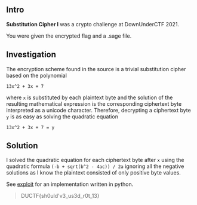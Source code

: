 ## Intro
**Substitution Cipher I** was a crypto challenge at DownUnderCTF 2021.  

You were given the encrypted flag and a .sage file.

## Investigation
The encryption scheme found in the source is a trivial substitution cipher based on the polynomial

```
13x^2 + 3x + 7
```

where `x` is substituted by each plaintext byte and the solution of the resulting mathematical expression is the corresponding
ciphertext byte interpreted as a unicode character. Therefore, decrypting a ciphertext byte `y` is as easy as solving the
quadratic equation

```
13x^2 + 3x + 7 = y
```

## Solution
I solved the quadratic equation for each ciphertext byte after `x` using the quadratic formula `(-b + sqrt(b^2 - 4ac)) / 2a`
ignoring all the negative solutions as I know the plaintext consisted of only positive byte values.  

See [exploit](./exploit.py) for an implementation written in python.

> DUCTF{sh0uld'v3_us3d_r0t_13}
